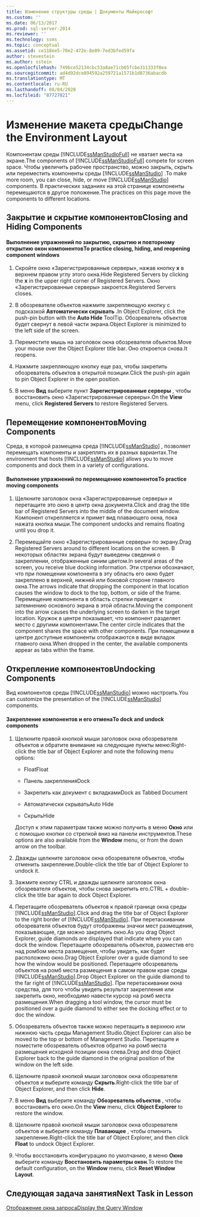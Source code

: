 ```yaml
---
title: Изменение структуры среды | Документы Майкрософт
ms.custom: ''
ms.date: 06/13/2017
ms.prod: sql-server-2014
ms.reviewer: ''
ms.technology: ssms
ms.topic: conceptual
ms.assetid: ce118ee5-70e2-472e-8e09-7ed3bfed59fa
author: stevestein
ms.author: sstein
ms.openlocfilehash: 749bce52134cbc53a8ae71cb65fcbe311333f8ea
ms.sourcegitcommit: ad4d92dce894592a259721a1571b1d8736abacdb
ms.translationtype: MT
ms.contentlocale: ru-RU
ms.lasthandoff: 08/04/2020
ms.locfileid: "87727821"
---
```

# <a name="change-the-environment-layout"></a><span data-ttu-id="a4250-102">Изменение макета среды</span><span class="sxs-lookup"><span data-stu-id="a4250-102">Change the Environment Layout</span></span>
  <span data-ttu-id="a4250-103">Компонентам среды [!INCLUDE[ssManStudioFull](../../includes/ssmanstudiofull-md.md)] не хватает места на экране.</span><span class="sxs-lookup"><span data-stu-id="a4250-103">The components of [!INCLUDE[ssManStudioFull](../../includes/ssmanstudiofull-md.md)] compete for screen space.</span></span> <span data-ttu-id="a4250-104">Чтобы увеличить рабочее пространство, можно закрыть, скрыть или переместить компоненты среды [!INCLUDE[ssManStudio](../../includes/ssmanstudio-md.md)] .</span><span class="sxs-lookup"><span data-stu-id="a4250-104">To make more room, you can close, hide, or move [!INCLUDE[ssManStudio](../../includes/ssmanstudio-md.md)] components.</span></span> <span data-ttu-id="a4250-105">В практических заданиях на этой странице компоненты перемещаются в другое положение.</span><span class="sxs-lookup"><span data-stu-id="a4250-105">The practices on this page move the components to different locations.</span></span>  
  
## <a name="closing-and-hiding-components"></a><span data-ttu-id="a4250-106">Закрытие и скрытие компонентов</span><span class="sxs-lookup"><span data-stu-id="a4250-106">Closing and Hiding Components</span></span>  
  
#### <a name="to-practice-closing-hiding-and-reopening-component-windows"></a><span data-ttu-id="a4250-107">Выполнение упражнений по закрытию, скрытию и повторному открытию окон компонентов</span><span class="sxs-lookup"><span data-stu-id="a4250-107">To practice closing, hiding, and reopening component windows</span></span>  
  
1.  <span data-ttu-id="a4250-108">Скройте окно «Зарегистрированные серверы», нажав кнопку **х** в верхнем правом углу этого окна.</span><span class="sxs-lookup"><span data-stu-id="a4250-108">Hide Registered Servers by clicking the **x** in the upper right corner of Registered Servers.</span></span> <span data-ttu-id="a4250-109">Окно «Зарегистрированные серверы» закроется.</span><span class="sxs-lookup"><span data-stu-id="a4250-109">Registered Servers closes.</span></span>  
  
2.  <span data-ttu-id="a4250-110">В обозревателе объектов нажмите закрепляющую кнопку с подсказкой **Автоматически скрывать** .</span><span class="sxs-lookup"><span data-stu-id="a4250-110">In Object Explorer, click the push-pin button with the **Auto Hide** ToolTip.</span></span> <span data-ttu-id="a4250-111">Обозреватель объектов будет свернут в левой части экрана.</span><span class="sxs-lookup"><span data-stu-id="a4250-111">Object Explorer is minimized to the left side of the screen.</span></span>  
  
3.  <span data-ttu-id="a4250-112">Переместите мышь на заголовок окна обозревателя объектов.</span><span class="sxs-lookup"><span data-stu-id="a4250-112">Move your mouse over the Object Explorer title bar.</span></span> <span data-ttu-id="a4250-113">Оно откроется снова.</span><span class="sxs-lookup"><span data-stu-id="a4250-113">It reopens.</span></span>  
  
4.  <span data-ttu-id="a4250-114">Нажмите закрепляющую кнопку еще раз, чтобы закрепить обозреватель объектов в открытой позиции.</span><span class="sxs-lookup"><span data-stu-id="a4250-114">Click the push-pin again to pin Object Explorer in the open position.</span></span>  
  
5.  <span data-ttu-id="a4250-115">В меню **Вид** выберите пункт **Зарегистрированные серверы** , чтобы восстановить окно «Зарегистрированные серверы».</span><span class="sxs-lookup"><span data-stu-id="a4250-115">On the **View** menu, click **Registered Servers** to restore Registered Servers.</span></span>  
  
## <a name="moving-components"></a><span data-ttu-id="a4250-116">Перемещение компонентов</span><span class="sxs-lookup"><span data-stu-id="a4250-116">Moving Components</span></span>  
 <span data-ttu-id="a4250-117">Среда, в которой размещена среда [!INCLUDE[ssManStudio](../../includes/ssmanstudio-md.md)] , позволяет перемещать компоненты и закреплять их в разных вариантах.</span><span class="sxs-lookup"><span data-stu-id="a4250-117">The environment that hosts [!INCLUDE[ssManStudio](../../includes/ssmanstudio-md.md)] allows you to move components and dock them in a variety of configurations.</span></span>  
  
#### <a name="to-practice-moving-components"></a><span data-ttu-id="a4250-118">Выполнение упражнений по перемещению компонентов</span><span class="sxs-lookup"><span data-stu-id="a4250-118">To practice moving components</span></span>  
  
1.  <span data-ttu-id="a4250-119">Щелкните заголовок окна «Зарегистрированные серверы» и перетащите это окно в центр окна документа.</span><span class="sxs-lookup"><span data-stu-id="a4250-119">Click and drag the title bar of Registered Servers into the middle of the document window.</span></span> <span data-ttu-id="a4250-120">Компонент открепляется и примет вид плавающего окна, пока нажата кнопка мыши.</span><span class="sxs-lookup"><span data-stu-id="a4250-120">The component undocks and remains floating until you drop it.</span></span>  
  
2.  <span data-ttu-id="a4250-121">Перемещайте окно «Зарегистрированные серверы» по экрану.</span><span class="sxs-lookup"><span data-stu-id="a4250-121">Drag Registered Servers around to different locations on the screen.</span></span> <span data-ttu-id="a4250-122">В некоторых областях экрана будут выведены сведения о закреплении, отображенные синим цветом.</span><span class="sxs-lookup"><span data-stu-id="a4250-122">In several areas of the screen, you receive blue docking information.</span></span> <span data-ttu-id="a4250-123">Эти стрелки обозначают, что при помещении компонента в эту область его окно будет закреплено в верхней, нижней или боковой стороне главного окна.</span><span class="sxs-lookup"><span data-stu-id="a4250-123">The arrows indicate that dropping the component in that location causes the window to dock to the top, bottom, or side of the frame.</span></span> <span data-ttu-id="a4250-124">Перемещение компонента в область стрелки приведет к затемнению основного экрана в этой области.</span><span class="sxs-lookup"><span data-stu-id="a4250-124">Moving the component into the arrow causes the underlying screen to darken in the target location.</span></span> <span data-ttu-id="a4250-125">Кружок в центре показывает, что компонент разделяет место с другими компонентами.</span><span class="sxs-lookup"><span data-stu-id="a4250-125">The center circle indicates that the component shares the space with other components.</span></span> <span data-ttu-id="a4250-126">При помещении в центре доступные компоненты отображаются в виде вкладок главного окна.</span><span class="sxs-lookup"><span data-stu-id="a4250-126">When dropped in the center, the available components appear as tabs within the frame.</span></span>  
  
## <a name="undocking-components"></a><span data-ttu-id="a4250-127">Открепление компонентов</span><span class="sxs-lookup"><span data-stu-id="a4250-127">Undocking Components</span></span>  
 <span data-ttu-id="a4250-128">Вид компонентов среды [!INCLUDE[ssManStudio](../../includes/ssmanstudio-md.md)] можно настроить.</span><span class="sxs-lookup"><span data-stu-id="a4250-128">You can customize the presentation of the [!INCLUDE[ssManStudio](../../includes/ssmanstudio-md.md)] components.</span></span>  
  
#### <a name="to-dock-and-undock-components"></a><span data-ttu-id="a4250-129">Закрепление компонентов и его отмена</span><span class="sxs-lookup"><span data-stu-id="a4250-129">To dock and undock components</span></span>  
  
1.  <span data-ttu-id="a4250-130">Щелкните правой кнопкой мыши заголовок окна обозревателя объектов и обратите внимание на следующие пункты меню:</span><span class="sxs-lookup"><span data-stu-id="a4250-130">Right-click the title bar of Object Explorer and note the following menu options:</span></span>  
  
    -   <span data-ttu-id="a4250-131">Float</span><span class="sxs-lookup"><span data-stu-id="a4250-131">Float</span></span>  
  
    -   <span data-ttu-id="a4250-132">Панель закрепления</span><span class="sxs-lookup"><span data-stu-id="a4250-132">Dock</span></span>  
  
    -   <span data-ttu-id="a4250-133">Закрепить как документ с вкладками</span><span class="sxs-lookup"><span data-stu-id="a4250-133">Dock as Tabbed Document</span></span>  
  
    -   <span data-ttu-id="a4250-134">Автоматически скрывать</span><span class="sxs-lookup"><span data-stu-id="a4250-134">Auto Hide</span></span>  
  
    -   <span data-ttu-id="a4250-135">Скрыть</span><span class="sxs-lookup"><span data-stu-id="a4250-135">Hide</span></span>  
  
     <span data-ttu-id="a4250-136">Доступ к этим параметрам также можно получить в меню **Окно** или с помощью кнопки со стрелкой вниз на панели инструментов.</span><span class="sxs-lookup"><span data-stu-id="a4250-136">These options are also available from the **Window** menu, or from the down arrow on the toolbar.</span></span>  
  
2.  <span data-ttu-id="a4250-137">Дважды щелкните заголовок окна обозревателя объектов, чтобы отменить закрепление.</span><span class="sxs-lookup"><span data-stu-id="a4250-137">Double-click the title bar of Object Explorer to undock it.</span></span>  
  
3.  <span data-ttu-id="a4250-138">Зажмите кнопку CTRL и дважды щелкните заголовок окна обозревателя объектов, чтобы снова закрепить его.</span><span class="sxs-lookup"><span data-stu-id="a4250-138">CTRL + double-click the title bar again to dock Object Explorer.</span></span>  
  
4.  <span data-ttu-id="a4250-139">Перетащите обозреватель объектов к правой границе окна среды [!INCLUDE[ssManStudio](../../includes/ssmanstudio-md.md)].</span><span class="sxs-lookup"><span data-stu-id="a4250-139">Click and drag the title bar of Object Explorer to the right border of [!INCLUDE[ssManStudio](../../includes/ssmanstudio-md.md)].</span></span> <span data-ttu-id="a4250-140">При перетаскивании обозревателя объектов будут отображены значки мест размещения, показывающие, где можно закрепить окно.</span><span class="sxs-lookup"><span data-stu-id="a4250-140">As you drag Object Explorer, guide diamonds are displayed that indicate where you can dock the window.</span></span> <span data-ttu-id="a4250-141">Перетащите обозреватель объектов, разместив его над ромбом места размещения, чтобы увидеть, как будет расположено окно.</span><span class="sxs-lookup"><span data-stu-id="a4250-141">Drag Object Explorer over a guide diamond to see how the window would be positioned.</span></span> <span data-ttu-id="a4250-142">Перетащите обозреватель объектов на ромб места размещения в самом правом крае среды [!INCLUDE[ssManStudio](../../includes/ssmanstudio-md.md)].</span><span class="sxs-lookup"><span data-stu-id="a4250-142">Drop Object Explorer on the guide diamond to the far right of [!INCLUDE[ssManStudio](../../includes/ssmanstudio-md.md)].</span></span> <span data-ttu-id="a4250-143">При перетаскивании окна средства, для того чтобы увидеть результат закрепления или закрепить окно, необходимо навести курсор на ромб места размещения.</span><span class="sxs-lookup"><span data-stu-id="a4250-143">When dragging a tool window, the cursor must be positioned over a guide diamond to either see the docking effect or to doc the window.</span></span>  
  
5.  <span data-ttu-id="a4250-144">Обозреватель объектов также можно перетащить в верхнюю или нижнюю часть среды Management Studio.</span><span class="sxs-lookup"><span data-stu-id="a4250-144">Object Explorer can also be moved to the top or bottom of Management Studio.</span></span> <span data-ttu-id="a4250-145">Перетащите и поместите обозреватель объектов обратно на ромб места размещения исходной позиции окна слева.</span><span class="sxs-lookup"><span data-stu-id="a4250-145">Drag and drop Object Explorer back to the guide diamond in the original position of the window on the left side.</span></span>  
  
6.  <span data-ttu-id="a4250-146">Щелкните правой кнопкой мыши заголовок окна обозревателя объектов и выберите команду **Скрыть**.</span><span class="sxs-lookup"><span data-stu-id="a4250-146">Right-click the title bar of Object Explorer, and then click **Hide**.</span></span>  
  
7.  <span data-ttu-id="a4250-147">В меню **Вид** выберите команду **Обозреватель объектов** , чтобы восстановить его окно.</span><span class="sxs-lookup"><span data-stu-id="a4250-147">On the **View** menu, click **Object Explorer** to restore the window.</span></span>  
  
8.  <span data-ttu-id="a4250-148">Щелкните правой кнопкой мыши заголовок окна обозревателя объектов и выберите команду **Плавающее** , чтобы отменить закрепление.</span><span class="sxs-lookup"><span data-stu-id="a4250-148">Right-click the title bar of Object Explorer, and then click **Float** to undock Object Explorer.</span></span>  
  
9. <span data-ttu-id="a4250-149">Чтобы восстановить конфигурацию по умолчанию, в меню **Окно** выберите команду **Восстановить параметры окон**.</span><span class="sxs-lookup"><span data-stu-id="a4250-149">To restore the default configuration, on the **Window** menu, click **Reset Window Layout**.</span></span>  
  
## <a name="next-task-in-lesson"></a><span data-ttu-id="a4250-150">Следующая задача занятия</span><span class="sxs-lookup"><span data-stu-id="a4250-150">Next Task in Lesson</span></span>  
 [<span data-ttu-id="a4250-151">Отображение окна запроса</span><span class="sxs-lookup"><span data-stu-id="a4250-151">Display the Query Window</span></span>](lesson-1-4-display-the-query-window.md)  
  
  
